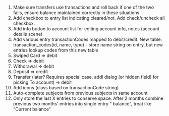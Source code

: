 1. Make sure transfers use transactions and roll back if one of the two fails, ensure balance maintained correctly in these situations
1. Add checkbox to entry list indicating cleared/not. Add check/uncheck all checkbox.
1. Add info button to account list for editing account info, notes (account details scene)
1. Add various entry transactionCodes mapped to debit/credit. New table: transaction_codes(id, name, type) - store name string on entry, but new entries lookup codes from this new table
  1. Swiped Card => debit
  1. Check => debit
  1. Withdrawal => debit
  1. Deposit => credit
  1. Transfer (later? Requires special case, addl dialog (or hidden field) for picking To account) => debit
1. Add icons (class based on transactionCode string)
1. Auto-complete subjects from previous subjects in same account
1. Only store the last X entries to conserve space. After 2 months combine previous two months' entries into single entry "<Month> balance", treat like "Current balance"